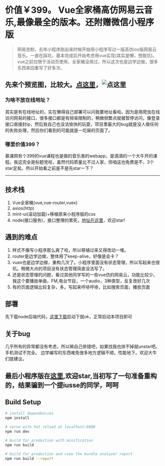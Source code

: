 # 价值￥399。 Vue全家桶高仿网易云音乐,最像最全的版本。还附赠微信小程序版

>网易忠粉，去年小程序刚出来时候开始用小程序写过一版高仿ios版网易云音乐。一直在踩坑，基本完成后开始考虑用vue实现(其实是懒，想脱坑)。vue之前仅限于活动页使用，全家桶没用过，所以这次也是边学边做，很多东西来回重写了好多次。

## 先来个预览图，比较大。[点这里](http://7vik7b.com1.z0.glb.clouddn.com/20170612_164110.gif)，![点这里](http://7vik7b.com1.z0.glb.clouddn.com/20170612_164110.gif)

### 为啥不放在线地址？
其实是有在线地址的，实在懒得自己部署可以问我要地址看哈。因为是用爬虫在线访问网易的接口，很多接口都是有频率限制的，稍微频繁点就被暂停访问，像登录接口直接封ip，然后我自己也没法愉快的玩耍，项目里最大的bug就是没人做任何的失败处理，然后你们看到的可能就是一坨屎的页面了。

### 哪里价值399？
慕课网有个399的vue课程也是做的音乐类的webapp，是滴滴的一个大牛开的课程。我这完全是标题党哈，虽然代码质量比不过人家，但咱这也免费是不，3个star足矣。所以开始看之前是不是先star一下？


***

## 技术栈

1. Vue全家桶(vue,vue-router,vuex)
2. axios(http)
3. mint-ui(滚动加载)+移植原来小程序版的css
4. node(接口服务)，接口整理的累死，[地址在这里](https://github.com/sqaiyan/netmusic-node)，欢迎star!

## 遇到的难点
1. 样式不像写小程序那么爽了哈，所以移植过来又得改动一堆。
2. router是边学边做，整体用了keep-alive，好像是会卡？
3. vuex也是边学边做，重构几次了。小程序里面没有状态管理，所以写起来也很坑。稍微大点的项目没有状态管理简直没法写了。
4. 还是状态管理的问题，看过其他同学写的一些vue仿的网易云，功能比较少。我这个要播放单曲，FM,电台节目，一个audio，3种类型，反复改好几次
5. 有的页面逻辑比较复杂，多。写起来哼哧哼哧，比如搜索页面，播放页面

## 部署
先下载node后端代码，[这里下载](https://github.com/sqaiyan/netmusic-node)启动下就ok，正常启动本项目即可

## 关于bug
几乎所有的异常都没有考虑，所以嘛自己排错吧，如果找我也排不掉就unstar吧。手机测试不完全。
边学编写的东西难免很多地方逻辑不顺，性能地下。欢迎大牛们提建议。

## 最后小程序版在[这里](https://github.com/sqaiyan/netmusic-app),欢迎star,当初写了一句准备重构的，结果骗到一个提iusse的同学，呵呵

## Build Setup

``` bash
# install dependencies
npm install

# serve with hot reload at localhost:8080
npm run dev

# build for production with minification
npm run build

# build for production and view the bundle analyzer report
npm run build --report
```


